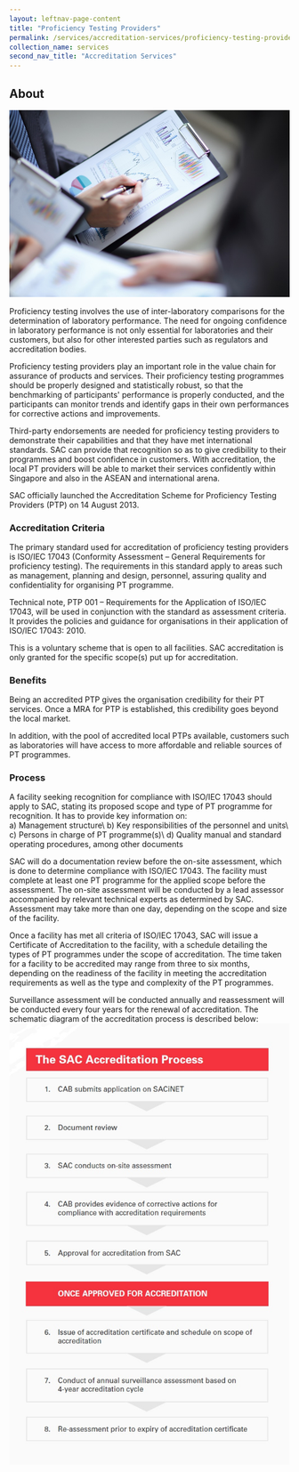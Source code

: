 ```yaml
---
layout: leftnav-page-content
title: "Proficiency Testing Providers"
permalink: /services/accreditation-services/proficiency-testing-providers
collection_name: services
second_nav_title: "Accreditation Services"
---
```

## About
![Accreditation of Proficiency Testing Providers](/images/services/proficiency-testing-accreditation-services.jpg)

Proficiency testing involves the use of inter-laboratory comparisons for the determination of laboratory performance. The need for ongoing confidence in laboratory performance is not only essential for laboratories and their customers, but also for other interested parties such as regulators and accreditation bodies. 

Proficiency testing providers play an important role in the value chain for assurance of products and services. Their proficiency testing programmes should be properly designed and statistically robust, so that the benchmarking of participants' performance is properly conducted, and the participants can monitor trends and identify gaps in their own performances for corrective actions and improvements.

Third-party endorsements are needed for proficiency testing providers to demonstrate their capabilities and that they have met international standards. SAC can provide that recognition so as to give credibility to their programmes and boost confidence in customers. With accreditation, the local PT providers will be able to market their services confidently within Singapore and also in the ASEAN and international arena.

SAC officially launched the Accreditation Scheme for Proficiency Testing Providers (PTP) on 14 August 2013.

### Accreditation Criteria

The primary standard used for accreditation of proficiency testing providers is ISO/IEC 17043 (Conformity Assessment – General Requirements for proficiency testing). The requirements in this standard apply to areas such as management, planning and design, personnel, assuring quality and confidentiality for organising PT programme. 

Technical note, PTP 001 – Requirements for the Application of ISO/IEC 17043, will be used in conjunction with the standard as assessment criteria. It provides the policies and guidance for organisations in their application of ISO/IEC 17043: 2010.

This is a voluntary scheme that is open to all facilities. SAC accreditation is only granted for the specific scope(s) put up for accreditation. 

### Benefits

Being an accredited PTP gives the organisation credibility for their PT services. Once a MRA for PTP is established, this credibility goes beyond the local market.

In addition, with the pool of accredited local PTPs available, customers such as laboratories will have access to more affordable and reliable sources of PT programmes.

### Process

A facility seeking recognition for compliance with ISO/IEC 17043 should apply to SAC, stating its proposed scope and type of PT programme for recognition. It has to provide key information on:  
   a) Management structure\\
   b) Key responsibilities of the personnel and units\\
   c) Persons in charge of PT programme(s)\\
   d) Quality manual and standard operating procedures, among other documents

SAC will do a documentation review before the on-site assessment, which is done to determine compliance with ISO/IEC 17043. The facility must complete at least one PT programme for the applied scope before the assessment. The on-site assessment will be conducted by a lead assessor accompanied by relevant technical experts as determined by SAC. Assessment may take more than one day, depending on the scope and size of the facility. 

Once a facility has met all criteria of ISO/IEC 17043, SAC will issue a Certificate of Accreditation to the facility, with a schedule detailing the types of PT programmes under the scope of accreditation. The time taken for a facility to be accredited may range from three to six months, depending on the readiness of the facility in meeting the accreditation requirements as well as the type and complexity of the PT programmes. 

Surveillance assessment will be conducted annually and reassessment will be conducted every four years for the renewal of accreditation. The schematic diagram of the accreditation process is described below:  
![Accreditation Process](/images/services/sac-accreditation-process-flowchart.jpg) 
